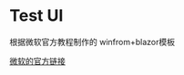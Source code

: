 # Test UI

根据微软官方教程制作的 winfrom+blazor模板

[微软的官方链接](https://learn.microsoft.com/zh-cn/aspnet/core/blazor/hybrid/tutorials/windows-forms?view=aspnetcore-8.0#create-a-windows-forms-blazor-project)
